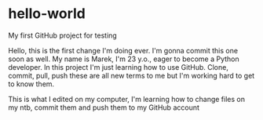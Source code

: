 # hello-world
My first GitHub project for testing

Hello, this is the first change I'm doing ever. I'm gonna commit this one soon as well.
My name is Marek, I'm 23 y.o., eager to become a Python developer.
In this project I'm just learning how to use GitHub. Clone, commit, pull, push these are all new terms to me
but I'm working hard to get to know them.

This is what I edited on my computer, I'm learning how to change files on my ntb, commit them and push them to my GitHub account
